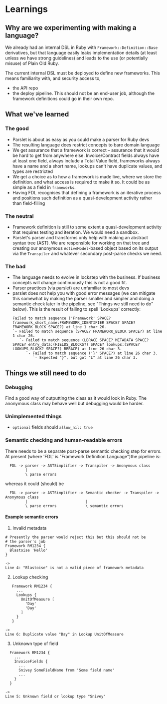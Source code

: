 # Learnings

## Why are we experimenting with making a language?

We already had an internal DSL in Ruby with `Framework::Definition::Base` derivatives,
but that language easily leaks implementation details (at least unless we have strong guidelines)
and leads to the use (or potentially misuse) of Plain Old Ruby.

The current internal DSL must be deployed to define new frameworks. This means 
familiarity with, and security access to,
  - the API repo 
  - the deploy pipeline.
  This should not be an end-user job, although the framework definitions could go in
  their own repo.
  
## What we've learned

### The good

- Parslet is about as easy as you could make a parser for Ruby devs
- The resulting language does restrict concepts to bare domain language
- We get assurance that a framework is correct – assurance that it would be hard
  to get from anywhere else. Invoice/Contract fields always have at least one field, always
  include a Total Value field, frameworks always have a name and a short name, lookups can't
  have duplicate values, and types are restricted
- We get a choice as to how a framework is made live, where we store the definition.
  and what access is required to make it so. It could be as simple as a field in `frameworks`.
- Having FDL recognises that defining a framework is an iterative process and positions such 
  definition as a quasi-development activity rather than field-filling

### The neutral

- Framework definition is still to some extent a quasi-development activity that
  requires testing and iteration. We would need a sandbox.
- Parslet's parser and transforms only help with making an abstract syntax tree (AST).
  We are responsible for working on that tree and creating our anonymous `ActiveModel`-based
  object based on its output via the `Transpiler` and whatever secondary post-parse checks
  we need. 

### The bad

- The language needs to evolve in lockstep with the business. 
  If business concepts will change continuously this is not a good fit.
- Parser practices (via parslet) are unfamiliar to most devs
- parslet does not help you with good error messages (we can mitigate this somewhat by
  making the parser smaller and simpler and doing a semantic check later in the pipeline, 
  see "Things we still need to do" below). This is the result of failing to
  spell 'Lookups' correctly:
  ```
  Failed to match sequence ('Framework' SPACE? framework_short_name:FRAMEWORK_IDENTIFIER SPACE? SPACE? FRAMEWORK_BLOCK SPACE?) at line 1 char 26.
  `- Failed to match sequence (SPACE? FRAMEWORK_BLOCK SPACE?) at line 1 char 26.
     `- Failed to match sequence (LBRACE SPACE? METADATA SPACE? SPACE? entry_data:(FIELDS_BLOCKS?) SPACE? lookups:(SPACE? LOOKUPS_BLOCK? SPACE?) RBRACE) at line 26 char 3.
        `- Failed to match sequence ('}' SPACE?) at line 26 char 3.
           `- Expected "}", but got "L" at line 26 char 3.
  ```
 
 ## Things we still need to do
 
 ### Debugging
 
 Find a good way of outputting the class as it would look in Ruby. The anonymous class may behave well 
 but debugging would be harder.
 
 ### Unimplemented things
 
 - `optional` fields should `allow_nil: true`
   
 ### Semantic checking and human-readable errors
 
 There needs to be a separate post-parse semantic checking step for errors. At present (where 'FDL' is 
   "Framework Definition Language")the pipeline is:
   ```
     FDL -> parser -> ASTSimplifier -> Transpiler -> Anonymous class
            |
            \ parse errors
   ```
   whereas it could (should) be
   ```
     FDL -> parser -> ASTSimplifier -> Semantic checker -> Transpiler -> Anonymous class
            |                          |
            \ parse errors             \ semantic errors
   ```
   
 #### Example semantic errors
 
 1. Invalid metadata
 ```
 # Presently the parser would reject this but this should not be
 # the parser's job
 Framework RM1234 {
   Blastoise 'Hello'
 }

->
 Line 4: "Blastoise" is not a valid piece of framework metadata
 ```
 
 2. Lookup checking
 ```
    Framework RM1234 {
      ...
      Lookups {
        UnitOfMeasure [
          'Day'
          'Day'            
        ]
      }
    }
 
 ->
 Line 6: Duplicate value "Day" in Lookup UnitOfMeasure
 ```
 
 3. Unknown type of field
 
 ```
   Framework RM1234 {
     ...
     InvoiceFields {
       ...
       Snivey SomeFieldName from 'Some field name'
       ...
     }
   }
  
 ->
 Line 5: Unknown field or lookup type "Snivey"
 ```